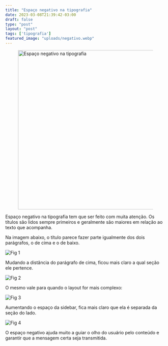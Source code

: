 ```yaml
---
title: "Espaço negativo na tipografia"
date: 2023-03-08T21:39:42-03:00
draft: false
type: "post"
layout: "post"
tags: ['tipografia']
featured_image: "uploads/negativo.webp"
---
```


<figure>
<img src="/uploads/negativo.webp" alt="Espaço negativo na tipografia" width="700" height="500">
</figure>

Espaço negativo na tipografia tem que ser feito com muita atenção.
Os títulos são lidos sempre primeiros e geralmente são maiores em relação ao texto que acompanha.

Na imagem abaixo, o título parece fazer parte igualmente dos dois parágrafos, o de cima e o de baixo.

![Fig 1](/uploads/en-fig-1.png)

Mudando a distância do parágrafo de cima, ficou mais claro a qual seção ele pertence.

![Fig 2](/uploads/en-fig-2.png)

O mesmo vale para quando o layout for mais complexo:

![Fig 3](/uploads/en-fig-3.png)

Aumentando o espaço da sidebar, fica mais claro que ela é separada da seção do lado.

![Fig 4](/uploads/en-fig-4.png)

O espaço negativo ajuda muito a guiar o olho do usuário pelo conteúdo e garantir que a mensagem certa seja transmitida.